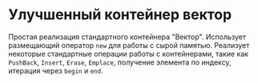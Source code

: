# Улучшенный контейнер вектор
Простая реализация стандартного контейнера "Вектор". Использует размещающий оператор `new` для работы с сырой памятью. Реализует некоторые стандартные операции работы с контейнерами, такие как `PushBack`, `Insert`, `Erase`, `Emplace`, получение элемента по индексу, итерация через `begin` и `end`.
